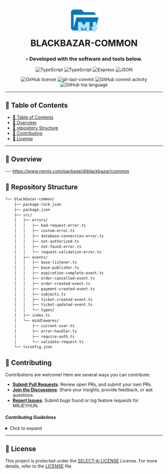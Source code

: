 <div align="center">
<h1 align="center">
<img src="https://raw.githubusercontent.com/PKief/vscode-material-icon-theme/ec559a9f6bfd399b82bb44393651661b08aaf7ba/icons/folder-markdown-open.svg" width="100" />
<br>BLACKBAZAR-COMMON</h1>
<h3>◦ Developed with the software and tools below.</h3>

<p align="center">
<img src="https://img.shields.io/badge/NPM-%23CB3837.svg?style=flat-square&logo=npm&logoColor=white" alt="TypeScript" />
<img src="https://img.shields.io/badge/TypeScript-3178C6.svg?style=flat-square&logo=TypeScript&logoColor=white" alt="TypeScript" />
<img src="https://img.shields.io/badge/Express-000000.svg?style=flat-square&logo=Express&logoColor=white" alt="Express" />
<img src="https://img.shields.io/badge/JSON-000000.svg?style=flat-square&logo=JSON&logoColor=white" alt="JSON" />
</p>
<img src="https://img.shields.io/github/license/MrJeyhun/blackbazar-common?style=flat-square&color=5D6D7E" alt="GitHub license" />
<img src="https://img.shields.io/github/last-commit/MrJeyhun/blackbazar-common?style=flat-square&color=5D6D7E" alt="git-last-commit" />
<img src="https://img.shields.io/github/commit-activity/m/MrJeyhun/blackbazar-common?style=flat-square&color=5D6D7E" alt="GitHub commit activity" />
<img src="https://img.shields.io/github/languages/top/MrJeyhun/blackbazar-common?style=flat-square&color=5D6D7E" alt="GitHub top language" />
</div>

---

## 📖 Table of Contents
- [📖 Table of Contents](#-table-of-contents)
- [📍 Overview](#-overview)
- [📂 repository Structure](#-repository-structure)
- [🤝 Contributing](#-contributing)
- [📄 License](#-license)

---


## 📍 Overview

--- https://www.npmjs.com/package/@blackbazar/common

## 📂 Repository Structure

```sh
└── blackbazar-common/
    ├── package-lock.json
    ├── package.json
    ├── src/
    │   ├── errors/
    │   │   ├── bad-request-error.ts
    │   │   ├── custom-error.ts
    │   │   ├── database-connection-error.ts
    │   │   ├── not-authorized.ts
    │   │   ├── not-found-error.ts
    │   │   └── request-validation-error.ts
    │   ├── events/
    │   │   ├── base-listener.ts
    │   │   ├── base-publisher.ts
    │   │   ├── expiration-complete-event.ts
    │   │   ├── order-cancelled-event.ts
    │   │   ├── order-created-event.ts
    │   │   ├── payment-created-event.ts
    │   │   ├── subjects.ts
    │   │   ├── ticket-created-event.ts
    │   │   ├── ticket-updated-event.ts
    │   │   └── types/
    │   ├── index.ts
    │   └── middlewares/
    │       ├── current-user.ts
    │       ├── error-handler.ts
    │       ├── require-auth.ts
    │       └── validate-request.ts
    └── tsconfig.json

```




## 🤝 Contributing

Contributions are welcome! Here are several ways you can contribute:

- **[Submit Pull Requests](https://github.com/MrJeyhun/blackbazar-common/blob/main/CONTRIBUTING.md)**: Review open PRs, and submit your own PRs.
- **[Join the Discussions](https://github.com/MrJeyhun/blackbazar-common/discussions)**: Share your insights, provide feedback, or ask questions.
- **[Report Issues](https://github.com/MrJeyhun/blackbazar-common/issues)**: Submit bugs found or log feature requests for MRJEYHUN.

#### *Contributing Guidelines*

<details closed>
<summary>Click to expand</summary>

1. **Fork the Repository**: Start by forking the project repository to your GitHub account.
2. **Clone Locally**: Clone the forked repository to your local machine using a Git client.
   ```sh
   git clone <your-forked-repo-url>
   ```
3. **Create a New Branch**: Always work on a new branch, giving it a descriptive name.
   ```sh
   git checkout -b new-feature-x
   ```
4. **Make Your Changes**: Develop and test your changes locally.
5. **Commit Your Changes**: Commit with a clear and concise message describing your updates.
   ```sh
   git commit -m 'Implemented new feature x.'
   ```
6. **Push to GitHub**: Push the changes to your forked repository.
   ```sh
   git push origin new-feature-x
   ```
7. **Submit a Pull Request**: Create a PR against the original project repository. Clearly describe the changes and their motivations.

Once your PR is reviewed and approved, it will be merged into the main branch.

</details>

---

## 📄 License


This project is protected under the [SELECT-A-LICENSE](https://choosealicense.com/licenses) License. For more details, refer to the [LICENSE](https://choosealicense.com/licenses/) file.
